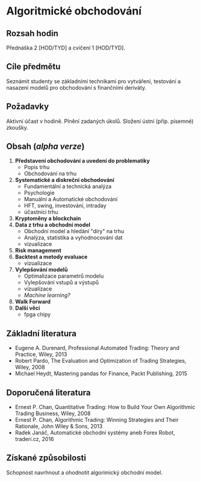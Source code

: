 # Algoritmické obchodování

## Rozsah hodin

Přednáška 2 [HOD/TYD] a cvičení 1 [HOD/TYD].

## Cíle předmětu

Seznámit studenty se základními technikami pro vytváření, testování a nasazení modelů pro obchodování s finančními deriváty.

## Požadavky

Aktivní účast v hodině. Plnění zadaných úkolů. Složení ústní (příp. písemné) zkoušky.

## Obsah (*alpha verze*)

1. **Představení obchodování a uvedení do problematiky**
    - Popis trhu
    - Obchodování na trhu
2. **Systematické a diskreční obchodování**
    - Fundamentální a technická analýza
    - Psychologie
    - Manuální a Automatické obchodování
    - HFT, swing, investování, intraday
    - účastníci trhu
3. **Kryptoměny a blockchain**
4. **Data z trhu a obchodní model**
    - Obchodní model a hledání "díry" na trhu
    - Analýza, statistika a vyhodnocování dat
    - vizualizace
5. **Risk management**
6. **Backtest a metody evaluace**
    - vizualizace
7. **Vylepšování modelů**
    - Optimalizace parametrů modelu
    - Vylepšování vstupů a výstupů
    - vizualizace
    - *Machine learning?*
8. **Walk Forward**
9. **Další věci**
    - fpga chipy

## Základní literatura

- Eugene A. Durenard, Professional Automated Trading: Theory and Practice, Wiley, 2013
- Robert Pardo, The Evaluation and Optimization of Trading Strategies, Wiley, 2008
- Michael Heydt, Mastering pandas for Finance, Packt Publishing, 2015

## Doporučená literatura

- Ernest P. Chan, Quantitative Trading: How to Build Your Own Algorithmic Trading Business, Wiley, 2008
- Ernest P. Chan, Algorithmic Trading: Winning Strategies and Their Rationale, John Wiley & Sons, 2013
- Radek Janáč, Automatické obchodní systémy aneb Forex Robot, traderi.cz, 2016

## Získané způsobilosti

Schopnost navrhnout a ohodnotit algorimický obchodní model.
